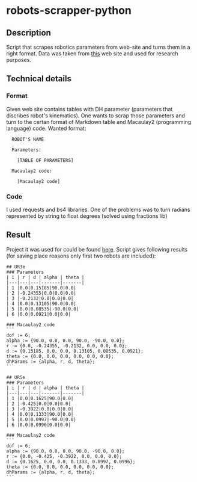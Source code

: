 # robots-scrapper-python

## Description
Script that scrapes robotics parameters from web-site and turns them in a right format.
Data was taken from [this](https://www.universal-robots.com/articles/ur/application-installation/dh-parameters-for-calculations-of-kinematics-and-dynamics/) web site and used for research purposes. 

## Technical details

### Format
Given web site contains tables with DH parameter (parameters that discribes robot's kinematics). 
One wants to scrap those parameters and turn to the certan format of Markdown table and Macaulay2 (programming language) code.
Wanted format:

```
  ROBOT'S NAME
  
  Parameters:
  
    [TABLE OF PARAMETERS]
    
  Macaulay2 code:
  
    [Macaulay2 code]
```

### Code
I used requests and bs4 libraries. 
One of the problems was to turn radians represented by string to float degrees (solved using fractions lib)

## Result
Project it was used for could be found [here](https://github.com/havriutkin/robotics-monodromy).
Script gives following results (for saving place reasons only first two robots are included):

  
    ## UR3e
    ### Parameters
    | i | r | d | alpha | theta |
    |---|---|---|-------|-------|
    | 1 |0.0|0.15185|90.0|0.0|
    | 2 |-0.24355|0.0|0.0|0.0|
    | 3 |-0.2132|0.0|0.0|0.0|
    | 4 |0.0|0.13105|90.0|0.0|
    | 5 |0.0|0.08535|-90.0|0.0|
    | 6 |0.0|0.0921|0.0|0.0|
    
    ### Macaulay2 code
    ```
    dof := 6;
    alpha := {90.0, 0.0, 0.0, 90.0, -90.0, 0.0};
    r := {0.0, -0.24355, -0.2132, 0.0, 0.0, 0.0};
    d := {0.15185, 0.0, 0.0, 0.13105, 0.08535, 0.0921};
    theta := {0.0, 0.0, 0.0, 0.0, 0.0, 0.0};
    dhParams := {alpha, r, d, theta};
    ```
    
    ## UR5e
    ### Parameters
    | i | r | d | alpha | theta |
    |---|---|---|-------|-------|
    | 1 |0.0|0.1625|90.0|0.0|
    | 2 |-0.425|0.0|0.0|0.0|
    | 3 |-0.3922|0.0|0.0|0.0|
    | 4 |0.0|0.1333|90.0|0.0|
    | 5 |0.0|0.0997|-90.0|0.0|
    | 6 |0.0|0.0996|0.0|0.0|
    
    ### Macaulay2 code
    ```
    dof := 6;
    alpha := {90.0, 0.0, 0.0, 90.0, -90.0, 0.0};
    r := {0.0, -0.425, -0.3922, 0.0, 0.0, 0.0};
    d := {0.1625, 0.0, 0.0, 0.1333, 0.0997, 0.0996};
    theta := {0.0, 0.0, 0.0, 0.0, 0.0, 0.0};
    dhParams := {alpha, r, d, theta};
    ```


